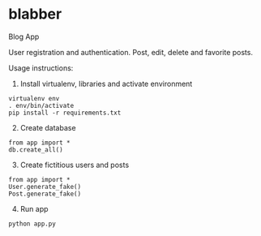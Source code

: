 # blabber
Blog App

User registration and authentication. Post, edit, delete and favorite posts.

Usage instructions:

1) Install virtualenv, libraries and activate environment
```
virtualenv env
. env/bin/activate
pip install -r requirements.txt
```
2) Create database
```
from app import *
db.create_all()
```

3) Create fictitious users and posts
```
from app import *
User.generate_fake()
Post.generate_fake()
```

4) Run app
```
python app.py
```


